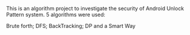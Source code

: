 This is an algorithm project to investigate the security of Android Unlock Pattern system.
5 algorithms were used:

Brute forth; DFS; BackTracking; DP and a Smart Way
